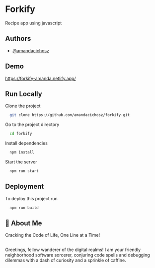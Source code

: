 # Forkify

Recipe app using javascript


## Authors

- [@amandacichosz](https://github.com/amandacichosz)


## Demo

https://forkify-amanda.netlify.app/


## Run Locally

Clone the project

```bash
  git clone https://github.com/amandacichosz/forkify.git
```

Go to the project directory

```bash
  cd forkify
```

Install dependencies

```bash
  npm install
```

Start the server

```bash
  npm run start
```


## Deployment

To deploy this project run

```bash
  npm run build
```


## 🚀 About Me
Cracking the Code of Life, One Line at a Time!
##
Greetings, fellow wanderer of the digital realms! I am your friendly neighborhood software sorcerer, conjuring code spells and debugging dilemmas with a dash of curiosity and a sprinkle of caffine.

